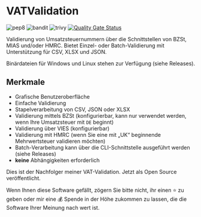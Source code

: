 # VATValidation

![pep8](https://github.com/dseichter/VATValidation/actions/workflows/pep8.yml/badge.svg)
![bandit](https://github.com/dseichter/VATValidation/actions/workflows/bandit.yml/badge.svg)
![trivy](https://github.com/dseichter/VATValidation/actions/workflows/trivy.yml/badge.svg)
[![Quality Gate Status](https://sonarcloud.io/api/project_badges/measure?project=dseichter_VATValidation&metric=alert_status)](https://sonarcloud.io/summary/new_code?id=dseichter_VATValidation)

Validierung von Umsatzsteuernummern über die Schnittstellen von BZSt, MIAS und/oder HMRC. Bietet Einzel- oder Batch-Validierung mit Unterstützung für CSV, XLSX und JSON.

Binärdateien für Windows und Linux stehen zur Verfügung (siehe Releases).

## Merkmale

* Grafische Benutzeroberfläche
* Einfache Validierung
* Stapelverarbeitung von CSV, JSON oder XLSX
* Validierung mittels BZSt (konfigurierbar, kann nur verwendet werden, wenn Ihre Umsatzsteuer mit `DE` beginnt)
* Validierung über VIES (konfigurierbar)
* Validierung mit HMRC (wenn Sie eine mit „UK“ beginnende Mehrwertsteuer validieren möchten)
* Batch-Verarbeitung kann über die CLI-Schnittstelle ausgeführt werden (siehe Releases)
* **keine** Abhängigkeiten erforderlich

Dies ist der Nachfolger meiner VAT-Validation. Jetzt als Open Source veröffentlicht.

Wenn Ihnen diese Software gefällt, zögern Sie bitte nicht, ihr einen :star: zu geben oder mir eine :moneybag: Spende in der Höhe zukommen zu lassen, die die Software Ihrer Meinung nach wert ist.